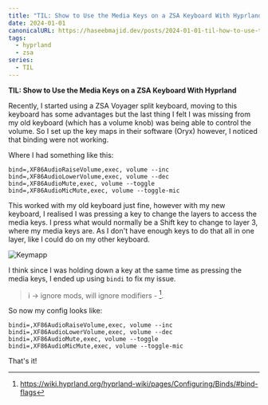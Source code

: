 ```yaml
---
title: "TIL: Show to Use the Media Keys on a ZSA Keyboard With Hyprland"
date: 2024-01-01
canonicalURL: https://haseebmajid.dev/posts/2024-01-01-til-how-to-use-the-media-keys-on-a-zsa-keyboard-with-hyprland
tags:
  - hyprland
  - zsa
series:
  - TIL
---
```


**TIL: Show to Use the Media Keys on a ZSA Keyboard With Hyprland**

Recently, I started using a ZSA Voyager split keyboard, moving to this keyboard has some advantages but the last thing 
I felt I was missing from my old keyboard (which has a volume knob) was being able to control the volume. So I set up 
the key maps in their software (Oryx) however, I noticed that binding were not working.

Where I had something like this:

```
bind=,XF86AudioRaiseVolume,exec, volume --inc
bind=,XF86AudioLowerVolume,exec, volume --dec
bind=,XF86AudioMute,exec, volume --toggle
bind=,XF86AudioMicMute,exec, volume --toggle-mic
```

This worked with my old keyboard just fine, however with my new keyboard, I realised I was pressing a key to change 
the layers to access the media keys. I press what would normally be a Shift key to change to layer 3, where my media 
keys are. As I don't have enough keys to do that all in one layer, like I could do on my other keyboard.

![Keymapp](images/keymap.png)

I think since I was holding down a key at the same time as pressing the media keys, I ended up using `bindi` 
to fix my issue.

> i -> ignore mods, will ignore modifiers - [^1].

So now my config looks like:

```
bindi=,XF86AudioRaiseVolume,exec, volume --inc
bindi=,XF86AudioLowerVolume,exec, volume --dec
bindi=,XF86AudioMute,exec, volume --toggle
bindi=,XF86AudioMicMute,exec, volume --toggle-mic
```

That's it! 

[^1]: https://wiki.hyprland.org/hyprland-wiki/pages/Configuring/Binds/#bind-flags

